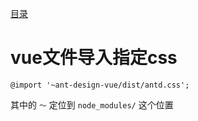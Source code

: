 [目录](./)
# vue文件导入指定css

```
@import '~ant-design-vue/dist/antd.css';
```

其中的 `～` 定位到 `node_modules/` 这个位置
